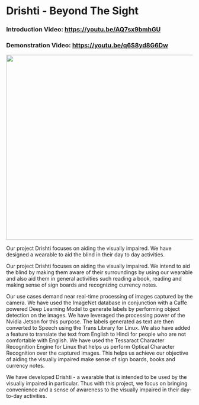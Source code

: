 
# Drishti - Beyond The Sight

### Introduction Video: https://youtu.be/AQ7sx9bmhGU
### Demonstration Video: https://youtu.be/q6S8yd8G6Dw

<img src="https://raw.githubusercontent.com/pan111/drishti/master/images/file-1.jpeg" width="600" height="500"/>

Our project Drishti focuses on aiding the visually impaired. We have designed a wearable to aid the blind in their day to day activities.

Our project Drishti focuses on aiding the visually impaired. We intend to aid the blind by making them aware of their surroundings by using our wearable and also aid them in general activities such reading a book, reading and making sense of sign boards and recognizing currency notes.

Our use cases demand near real-time processing of images captured by the camera. We have used the ImageNet database in conjunction with a Caffe powered Deep Learning Model to generate labels by performing object detection on the images. We have leveraged the processing power of the Nvidia Jetson for this purpose. The labels generated as text are then converted to Speech using the Trans Library for Linux. We also have added a feature to translate the text from English to Hindi for people who are not comfortable with English. We have used the Tessaract Character Recognition Engine for Linux that helps us perform Optical Character Recognition over the captured images. This helps us achieve our objective of aiding the visually impaired make sense of sign boards, books and currency notes.

We have developed Drishti - a wearable that is intended to be used by the visually impaired in particular. Thus with this project, we focus on bringing convenience and a sense of awareness to the visually impaired in their day-to-day activities.
